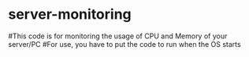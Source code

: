 # server-monitoring

#This code is for monitoring the usage of CPU and Memory of your server/PC
#For use, you have to put the code to run when the OS starts
